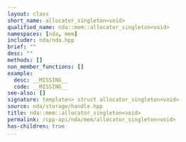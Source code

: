 ```yaml
---
layout: class
short_name: allocator_singleton<void>
qualified_name: nda::mem::allocator_singleton<void>
namespaces: [nda, mem]
includer: nda/nda.hpp
brief: ""
desc: ""
methods: []
non_member_functions: []
example:
  desc: __MISSING__
  code: __MISSING__
see-also: []
signature: template<> struct allocator_singleton<void>
source: nda/storage/handle.hpp
title: nda::mem::allocator_singleton<void>
permalink: /cpp-api/nda/mem/allocator_singleton<void>
has-children: true
...
```


